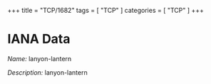 +++
title = "TCP/1682"
tags = [ "TCP" ]
categories = [ "TCP" ]
+++

# IANA Data

_Name:_ lanyon-lantern

_Description:_ lanyon-lantern

